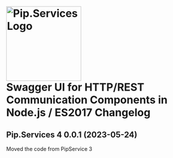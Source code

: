 # <img src="https://uploads-ssl.webflow.com/5ea5d3315186cf5ec60c3ee4/5edf1c94ce4c859f2b188094_logo.svg" alt="Pip.Services Logo" width="200"> <br/>  Swagger UI for HTTP/REST Communication Components in Node.js / ES2017 Changelog

## <a name="0.0.1"></a>Pip.Services 4 0.0.1 (2023-05-24)
Moved the code from PipService 3

